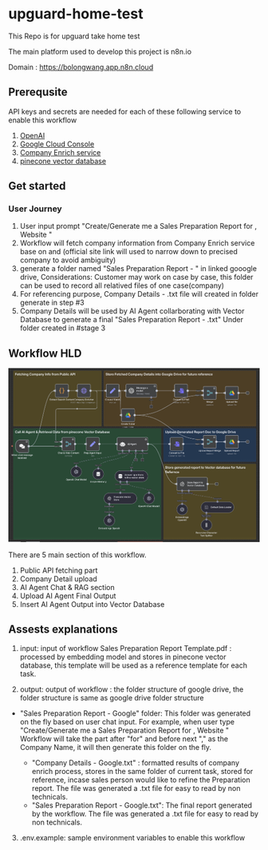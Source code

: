 # upguard-home-test

This Repo is for upguard take home test

The main platform used to develop this project is n8n.io

Domain : https://bolongwang.app.n8n.cloud

## Prerequsite

API keys and secrets are needed for each of these following service to enable this workflow
1. [OpenAI](https://platform.openai.com/) 
2. [Google Cloud Console](https://console.cloud.google.com/welcome?hl=en&inv=1&invt=Ab5_TA&project=n8n-playground-469414)
3. [Company Enrich service](https://app.companyenrich.com/)
4. [pinecone vector database](https://app.pinecone.io/)

## Get started

### User Journey

1. User input prompt "Create/Generate me a Sales Preparation Report for <Company Name>, Website <Company Official Site>"
2. Workflow will fetch company information from Company Enrich service base on <Company Name> and <Company Official Site>(official site link will used to narrow down to precised company to avoid ambiguity)
3. generate a folder named "Sales Preparation Report - <Company Name>" in linked gooogle drive,
Considerations: Customer may work on case by case, this folder can be used to record all relatived files of one case(company)
4. For referencing purpose, Company Details - <Company Name>.txt file will created in folder generate in step #3 
5. Company Details will be used by AI Agent collarborating with Vector Database to generate a final
"Sales Preparation Report - <Company Name>.txt" Under folder created in #stage 3


## Workflow HLD 

![upguard-workflow](./upguard-workflow.png "Sales Preparation Report")

There are 5 main section of this workflow.
1. Public API fetching part 
2. Company Detail upload 
3. AI Agent Chat & RAG section
4. Upload AI Agent Final Output
5. Insert AI Agent Output into Vector Database


## Assests explanations

1. input: input of workflow
   Sales Preparation Report Template.pdf : processed by embedding model and stores in pinecone vector database, this template will
   be used as a reference template for each task.

2. output: output of workflow : the folder structure of google drive, the folder structure is same as google drive folder structure
  - "Sales Preparation Report - Google" folder: 
    This folder was generated on the fly based on user chat input. 
    For example, when user type "Create/Generate me a Sales Preparation Report for <Company Name>, Website <Company Official Site>"
    Workflow will take the part after "for" and before next "," as the Company Name, it will then generate this folder on the fly. 

     - "Company Details - Google.txt" : formatted results of company enrich process, stores in the same folder of current task,
    stored for reference, incase sales person would like to refine the Preparation report. The file was generated a .txt file for easy to read
    by non technicals.
     - "Sales Preparation Report - Google.txt": The final report generated by the workflow. The file was generated a .txt file for easy to read
    by non technicals.
3. .env.example: sample environment variables to enable this workflow


   
